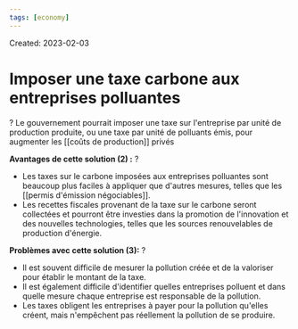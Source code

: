 ```yaml
---
tags: [economy] 
---
```

Created: 2023-02-03

# Imposer une taxe carbone aux entreprises polluantes
?
Le gouvernement pourrait imposer une taxe sur l'entreprise par unité de production produite, ou une taxe par unité de polluants émis, pour augmenter les [[coûts de production]] privés
<!--SR:!2023-08-24,123,250-->

**Avantages de cette solution (2) :**
?
- Les taxes sur le carbone imposées aux entreprises polluantes sont beaucoup plus faciles à appliquer que d'autres mesures, telles que les [[permis d'émission négociables]].
- Les recettes fiscales provenant de la taxe sur le carbone seront collectées et pourront être investies dans la promotion de l'innovation et des nouvelles technologies, telles que les sources renouvelables de production d'énergie.
<!--SR:!2023-05-25,69,250-->

**Problèmes avec cette solution (3):**
?
- Il est souvent difficile de mesurer la pollution créée et de la valoriser pour établir le montant de la taxe.
- Il est également difficile d'identifier quelles entreprises polluent et dans quelle mesure chaque entreprise est responsable de la pollution.
- Les taxes obligent les entreprises à payer pour la pollution qu'elles créent, mais n'empêchent pas réellement la pollution de se produire.
<!--SR:!2023-07-20,99,250-->